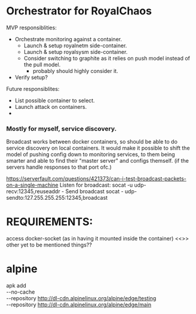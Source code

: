 # Orchestrator for RoyalChaos

MVP responsiblities:
- Orchestrate monitoring against a container.
    - Launch & setup royalnetm side-container.
    - Launch & setup royalsysm side-container.
    - Consider switching to graphite as it relies on push model instead of the pull model.
        - probably should highly consider it.
- Verify setup?

Future responsiblites:
- List possible container to select.
- Launch attack on containers.
-

### Mostly for myself, service discovery.
Broadcast works between docker containers, so should be able to do service discovery on local containers.
It would make it possible to shift the model of pushing config down to monitoring services, to them being smarter and able to find their "master server" and configs themself. (if the servers handle responses to that port ofc.)

https://serverfault.com/questions/421373/can-i-test-broadcast-packets-on-a-single-machine
Listen for broadcast:
socat -u udp-recv:12345,reuseaddr -
Send broadcast
socat - udp-sendto:127.255.255.255:12345,broadcast


# REQUIREMENTS:
access docker-socket (as in having it mounted inside the container)
<<>> other yet to be mentioned things??

# alpine
apk add \
  --no-cache \
  --repository http://dl-cdn.alpinelinux.org/alpine/edge/testing \
  --repository http://dl-cdn.alpinelinux.org/alpine/edge/main \
  <pkg>
